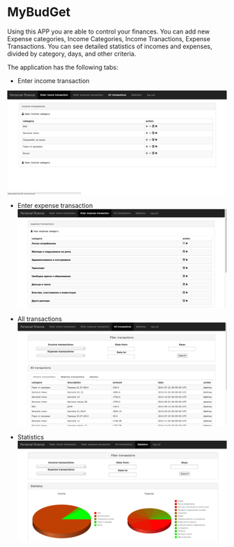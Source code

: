 MyBudGet
========

Using this APP you are able to control your finances. You can add new Expense categories, Income Categories, Income Tranactions, Expense Transactions. You can see detailed statistics of incomes and expenses, divided by category, days, and other criteria.

The application has the following tabs:

-   Enter income transaction

![income\_transactions.png]

-   Enter expense transaction
    ![expense\_transactions.png]

<!-- -->

-   All transactions
    ![all\_transactions.png]

<!-- -->

-   Statistics
    ![graphics.png]

  [income\_transactions.png]: https://raw.githubusercontent.com/nikolovn/documentations/master/income_transactions.png?token=AFwEaYgQPt1q_WgG0r5_BCgqKvjexBRxks5VNkAiwA%3D%3D "income_transactions.png"
  [expense\_transactions.png]: https://raw.githubusercontent.com/nikolovn/documentations/master/expense_transactions.png?token=AFwEad-Vm3K_p4BR24v8YjewnMlypEQbks5VNkADwA%3D%3D "expense_transactions.png"
  [all\_transactions.png]: https://raw.githubusercontent.com/nikolovn/documentations/master/all_transactions.png?token=AFwEaUQHaaYRzY7W6M6V6RWz2-zKhMqoks5VNj_DwA%3D%3D "all_transactions.png"
  [graphics.png]: https://raw.githubusercontent.com/nikolovn/documentations/master/graphics.png?token=AFwEaUn8gIZVKHEKp9JiBDPg1I-N5Ciyks5VNj_nwA%3D%3D "graphics.png"